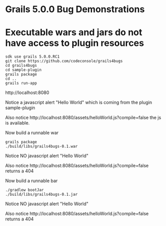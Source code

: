 # Grails 5.0.0 Bug Demonstrations

# Executable wars and jars do not have access to plugin resources

	sdk use grails 5.0.0.RC1
	git clone https://github.com/codeconsole/grails4bugs
	cd grails4bugs
	cd sample-plugin
	grails package
	cd ..
	grails run-app

http://localhost:8080

Notice a javascript alert "Hello World" which is coming from the plugin sample-plugin

Also notice http://localhost:8080/assets/helloWorld.js?compile=false the js is available.

Now build a runnable war


	grails package
	./build/libs/grails4bugs-0.1.war

Notice NO javascript alert "Hello World"

Also notice http://localhost:8080/assets/helloWorld.js?compile=false returns a 404

Now build a runnable bar


	./gradlew bootJar
	./build/libs/grails4bugs-0.1.jar

Notice NO javascript alert "Hello World"

Also notice http://localhost:8080/assets/helloWorld.js?compile=false returns a 404
